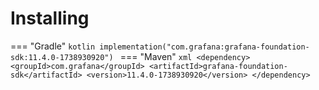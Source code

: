 # Installing

=== "Gradle"
    ```kotlin
    implementation("com.grafana:grafana-foundation-sdk:11.4.0-1738930920")
    ```
=== "Maven"
    ```xml
    <dependency>
        <groupId>com.grafana</groupId>
        <artifactId>grafana-foundation-sdk</artifactId>
        <version>11.4.0-1738930920</version>
    </dependency>
    ```

